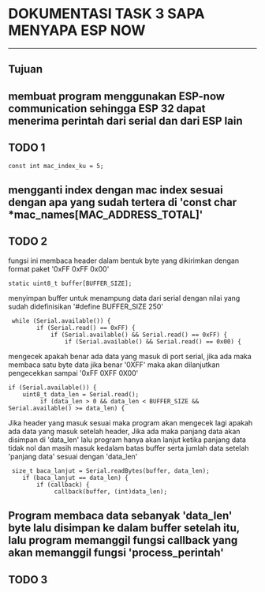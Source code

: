 # DOKUMENTASI TASK 3 SAPA MENYAPA ESP NOW
---
## Tujuan
membuat program menggunakan ESP-now communication sehingga ESP 32 dapat menerima perintah dari serial dan dari ESP lain
---
## TODO 1
```
const int mac_index_ku = 5;
```
mengganti index dengan mac index sesuai dengan apa yang sudah tertera di 'const char *mac_names[MAC_ADDRESS_TOTAL]'
---
## TODO 2
fungsi ini membaca header dalam bentuk byte yang dikirimkan dengan format paket '0xFF 0xFF 0x00'
```
static uint8_t buffer[BUFFER_SIZE];
```
menyimpan buffer untuk menampung data dari serial dengan nilai yang sudah didefinisikan '#define BUFFER_SIZE 250'
```
 while (Serial.available()) {
        if (Serial.read() == 0xFF) { 
            if (Serial.available() && Serial.read() == 0xFF) { 
                if (Serial.available() && Serial.read() == 0x00) { 
```
mengecek apakah benar ada data yang masuk di port serial, jika ada maka membaca satu byte data jika benar '0XFF' maka akan dilanjutkan pengecekkan sampai '0xFF 0XFF 0X00'
```
if (Serial.available()) {
    uint8_t data_len = Serial.read();
         if (data_len > 0 && data_len < BUFFER_SIZE && Serial.available() >= data_len) {
```
Jika header yang masuk sesuai maka program akan mengecek lagi apakah ada data yang masuk setelah header, Jika ada maka panjang data akan disimpan di 'data_len' lalu program hanya akan lanjut ketika panjang data tidak nol dan masih masuk kedalam batas buffer serta jumlah data setelah 'panjang data' sesuai dengan 'data_len'
```
 size_t baca_lanjut = Serial.readBytes(buffer, data_len);
    if (baca_lanjut == data_len) {
        if (callback) {
             callback(buffer, (int)data_len);
```
Program membaca data sebanyak 'data_len' byte lalu disimpan ke dalam buffer setelah itu, lalu program memanggil fungsi callback yang akan memanggil fungsi 'process_perintah'
---
## TODO 3



